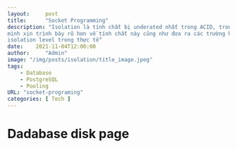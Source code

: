 ```yaml
---
layout:     post
title:      "Socket Programming"
description: "Isolation là tính chất bị underated nhất trong ACID, trong bài viết này
mình xin trình bày rõ hơn về tính chất này cũng như đưa ra các trường hợp cần setup đúng
isolation level trong thực tế"
date:    2021-11-04T12:00:00
author:     "Admin"
image: "/img/posts/isolation/title_image.jpeg"
tags:
    - Database
    - PostgreSQL
    - Pooling
URL: "socket-programing"
categories: [ Tech ]
---
```


# Dadabase disk page